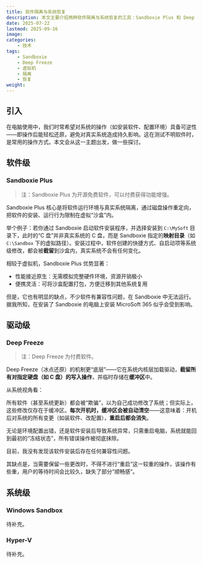 ```yaml
---
title: 软件隔离与系统恢复
description: 本文主要介绍两种软件隔离与系统恢复的工具：Sandboxie Plus 和 Deep Freeze
date: 2025-07-22
lastmod: 2025-09-16
image: 
categories:
    - 技术
tags:
    - Sandboxie
    - Deep Freeze
    - 虚拟机
    - 隔离
    - 恢复
weight: 
---
```


## 引入

在电脑使用中，我们时常希望对系统的操作（如安装软件、配置环境）具备可逆性——即操作后能轻松还原，避免对真实系统造成持久影响。这在测试不明软件时，是常用的操作方式。本文会从这一主题出发，做一些探讨。

## 软件级

### Sandboxie Plus

> 注：Sandboxie Plus 为开源免费软件，可以付费获得功能增强。

Sandboxie Plus 核心是将软件运行环境与真实系统隔离，通过磁盘操作重定向，把软件的安装、运行行为限制在虚拟“沙盒”内。

举个例子：若你通过 Sandboxie 启动软件安装程序，并选择安装到 `C:\MySoft` 目录下，此时的“C 盘”并非真实系统的 C 盘，而是 Sandboxie 指定的**映射目录**（如 `C:\Sandbox` 下的虚拟路径）。安装过程中，软件创建的快捷方式、自启动项等系统级修改，都会被**截留**到沙盒内，真实系统不会有任何变化。

相较于虚拟机，Sandboxie Plus 优势显著：

- 性能接近原生：无需模拟完整硬件环境，资源开销极小
- 便携灵活：可将沙盒配置打包，方便迁移到其他系统复用

但是，它也有明显的缺点，不少软件有兼容性问题，在 Sandboxie 中无法运行。据我所知，在安装了 Sandboxie 的电脑上安装 MicroSoft 365 似乎会受到影响。

## 驱动级

### Deep Freeze

> 注：Deep Freeze 为付费软件。

Deep Freeze（冰点还原）的机制更“底层”——它在系统内核层加载驱动，**截留所有对指定硬盘（如 C 盘）的写入操作**，并临时存储在**缓冲区**中。

从系统视角看：

所有软件（甚至系统更新）都会被“欺骗”，以为自己成功修改了系统；但实际上，这些修改仅存在于缓冲区。**每次开机时，缓冲区会被自动清空**——这意味着：开机后对系统的所有变更（如装软件、改配置），**重启后都会消失**。

无论是环境配置出错，还是软件安装后导致系统异常，只需重启电脑，系统就能回到最初的“冻结状态”，所有错误操作被彻底抹除。

目前，我没有发现该软件安装后存在任何兼容性问题。

其缺点是，当需要保留一些更改时，不得不进行“重启”这一较重的操作，该操作有些重，用户的等待时间会比较久，缺失了部分“顺畅感”。

## 系统级

### Windows Sandbox

待补充。

### Hyper-V

待补充。
